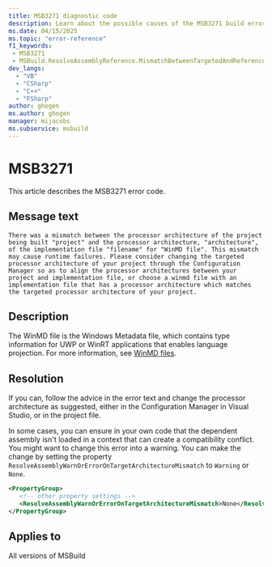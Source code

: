 ```yaml
---
title: MSB3271 diagnostic code
description: Learn about the possible causes of the MSB3271 build error and get troubleshooting tips.
ms.date: 04/15/2025
ms.topic: "error-reference"
f1_keywords:
 - MSB3271
 - MSBuild.ResolveAssemblyReference.MismatchBetweenTargetedAndReferencedArchOfImplementation
dev_langs:
  - "VB"
  - "CSharp"
  - "C++"
  - "FSharp"
author: ghogen
ms.author: ghogen
manager: mijacobs
ms.subservice: msbuild
---
```

# MSB3271

This article describes the MSB3271 error code.

## Message text

`There was a mismatch between the processor architecture of the project being built "project" and the processor architecture, "architecture", of the implementation file "filename" for "WinMD file". This mismatch may cause runtime failures. Please consider changing the targeted processor architecture of your project through the Configuration Manager so as to align the processor architectures between your project and implementation file, or choose a winmd file with an implementation file that has a processor architecture which matches the targeted processor architecture of your project.`

## Description

The WinMD file is the Windows Metadata file, which contains type information for UWP or WinRT applications that enables language projection. For more information, see [WinMD files](/uwp/winrt-cref/winmd-files).

## Resolution

If you can, follow the advice in the error text and change the processor architecture as suggested, either in the Configuration Manager in Visual Studio, or in the project file.

In some cases, you can ensure in your own code that the dependent assembly isn't loaded in a context that can create a compatibility conflict. You might want to change this error into a warning. You can make the change by setting the property `ResolveAssemblyWarnOrErrorOnTargetArchitectureMismatch` to `Warning` or `None`.

```xml
<PropertyGroup>
   <!-- other property settings -->
   <ResolveAssemblyWarnOrErrorOnTargetArchitectureMismatch>None</ResolveAssemblyWarnOrErrorOnTargetArchitectureMismatch>
</PropertyGroup>
```

## Applies to

All versions of MSBuild